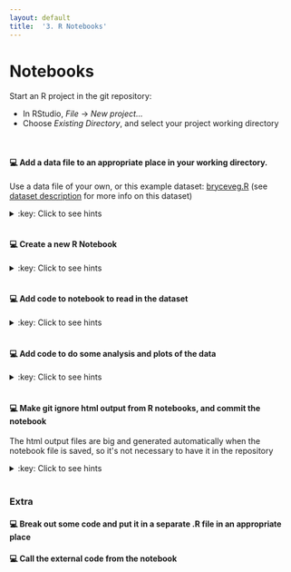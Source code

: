```yaml
---
layout: default
title:  '3. R Notebooks'
---
```


# <a name="begin"></a> Notebooks

Start an R project in the git repository:

* In RStudio, _File_ -> _New project..._
* Choose _Existing Directory_, and select your project working directory
<br />


#### :computer: Add a data file to an appropriate place in your working directory.
Use a data file of your own, or this example dataset: [bryceveg.R](http://ecology.msu.montana.edu/labdsv/R/labs/lab1/bryceveg.R) (see [dataset description](http://www.davidzeleny.net/anadat-r/doku.php/en:data:bryce) for more info on this dataset)
<details markdown="1">
<summary>:key: Click to see hints</summary>
* A suitable location could be e.g. `[your_project]/data/raw/1992-01-01/`
</details>
<br />

#### :computer: Create a new R Notebook
<details markdown="1">
<summary>:key: Click to see hints</summary>
* File -> New File ... -> R Notebook
* Save it somewhere appropriate, e.g. somewhere in a `results` folder
</details>
<br />



#### :computer: Add code to notebook to read in the dataset
<details markdown="1">
<summary>:key: Click to see hints</summary>
* To get code to execute you add a chunk of code (_Choose Code -> Insert Chunk_ if you don't want to type so much)
* Add a chunk like this to the notebook (of course depending on how you've named and organized your files):

~~~~~~
```{r}
raw_data_file <- '../data/raw/1992-01-01/bryceveg.R' # relative to where the .Rmd file is!
data <- read.table(raw_data_file,header=TRUE,row.names=1)
```
~~~~~~

</details>
<br />

#### :computer: Add code to do some analysis and plots of the data
<details markdown="1">
<summary>:key: Click to see hints</summary>
* Insert chunks with some relevant code, e.g.:

~~~~~~
# Transformation of Vegetation Data
```{r}
raw_data_file <- '../data/raw/1992-01-01/bryceveg.R' # relative to where the .Rmd file is!
data <- read.table(raw_data_file,header=TRUE,row.names=1)
```

# How many plots does each species occur in?
```{r}
# to get number of presences for each species.
# Note that the first part of the function
# call (veg>0) evaluates to TRUE/FALSE or 1/0),
# and it is the sum of ones and zeros that
# gets calculated.
spc_pres<-apply(veg>0,2,sum)

# to see a plot of the cumulative empirical density
# function (CEDF) for species presences
plot(sort(spc_pres))
```
~~~~~~

* Example code taken from http://ecology.msu.montana.edu/labdsv/R/labs/lab1/lab1.html#Introduction
</details>
<br />

#### :computer: Make git ignore html output from R notebooks, and commit the notebook
The html output files are big and generated automatically when the notebook file is saved, so it's not necessary to have it in the repository
<details markdown="1">
<summary>:key: Click to see hints</summary>
* Add `*.nb.html` to .gitignore
* Decide if you want to add and commit the dataset file to the repository, or not
* Commit and push
* _You might have noticed that there is support for git in RStudio – check this out and play around with it_
</details>
<br />


### Extra

#### :computer: Break out some code and put it in a separate .R file in an appropriate place

#### :computer: Call the external code from the notebook
